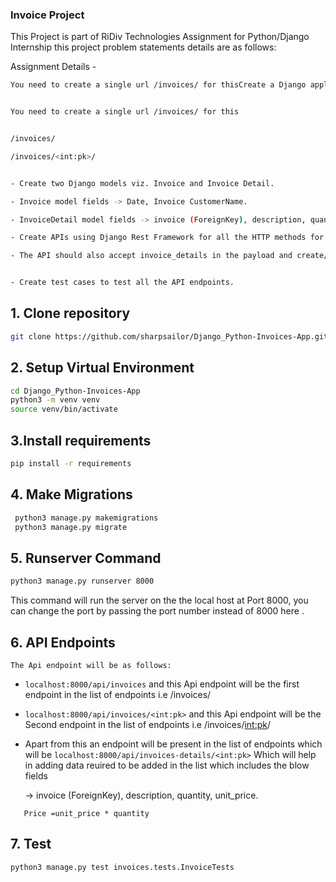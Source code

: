 ### Invoice Project

This Project is part of RiDiv Technologies Assignment for Python/Django Internship
this project problem statements details are as follows:

Assignment Details -


```bash
You need to create a single url /invoices/ for thisCreate a Django application (Django Rest Framework) using the given information:


You need to create a single url /invoices/ for this


/invoices/

/invoices/<int:pk>/


- Create two Django models viz. Invoice and Invoice Detail.

- Invoice model fields -> Date, Invoice CustomerName.

- InvoiceDetail model fields -> invoice (ForeignKey), description, quantity, unit_price, price.

- Create APIs using Django Rest Framework for all the HTTP methods for the invoice models.

- The API should also accept invoice_details in the payload and create/update the associated invoice details too


- Create test cases to test all the API endpoints.
```

## 1. Clone repository

```bash
git clone https://github.com/sharpsailor/Django_Python-Invoices-App.git 
```
## 2. Setup Virtual Environment
```bash
cd Django_Python-Invoices-App
python3 -m venv venv 
source venv/bin/activate
```
## 3.Install requirements
```bash
pip install -r requirements
```
## 4. Make Migrations 
```bash
 python3 manage.py makemigrations
 python3 manage.py migrate
```
## 5. Runserver Command
```bash
python3 manage.py runserver 8000
```
 This command will run the server on the the local host at Port 8000, you can change the port by passing the port number instead of 8000 here .

## 6. API Endpoints 
    The Api endpoint will be as follows:
- ```localhost:8000/api/invoices``` and this Api endpoint will be the first endpoint  in the list of endpoints i.e /invoices/

- ```localhost:8000/api/invoices/<int:pk>``` and this Api endpoint will be the Second 
endpoint  in the list of endpoints i.e /invoices/<int:pk>/


- Apart from this an endpoint will be present in the list of endpoints which will be
```localhost:8000/api/invoices-details/<int:pk>``` Which will help in adding data reuired to be added in the list which includes the blow fields
    
    -> invoice (ForeignKey), description, quantity, unit_price.

 ```   Price is calculated from the the unit price and quantity
    Price =unit_price * quantity
 ```  

## 7. Test

```bash
python3 manage.py test invoices.tests.InvoiceTests 
```
